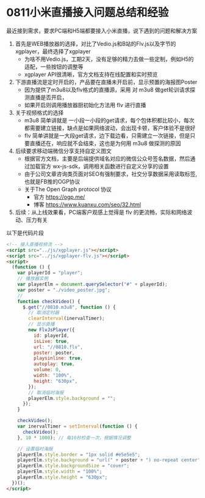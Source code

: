 # 0811小米直播接入问题总结和经验

最近接到需求，要求PC端和H5端都要接入小米直播，说下遇到的问题和解决方案

1. 首先是WEB播放器的选择，对比了Vedio.js和B站的Flv.js以及字节的xgplayer，最终选择了xgplayer
   + 为啥不用Vedio.js，工期2天，没有足够的精力去做一些定制，例如H5的适配，一些按钮的调整等
   + xgplayer API很清晰，官方文档支持在线配置和实时预览
1. 下游直播流是定时开启的，产品要在直播未开启前，显示预置的海报图Poster
   + 因为提供了m3u8以及flv格式的直播源，采用 对 m3u8 做get轮训请求探测直播是否开启，
   + 如果开启则调用播放器厨初始化方法用 flv 进行直播
1. 关于视频格式的选择
   + m3u8 简单讲就是 一小段一小段的get请求，每个包体积都比较小，每次都需要建立链接，缺点是如果网络波动，会出现卡顿，客户体验不是很好
   + flv 简单讲就是一大段get请求，边下载边看，只需建立一次链接，但是只要直播还在，响应就不会结束，这也是为何用 m3u8 做探测的原因
1. 后续要求移动端微信分享支持自定义图文
   + 根据官方文档，主要是后端提供域名对应的微信公众号签名数据，然后通过加载官方 wx-js-sdk，调用相关函数进行自定义分享的设置
   + 由于公司文章咨询类页面对SEO有强制要求，社交分享数据采用读取<meta property="og:image">标签, 也就是FB推的OGP协议
   + 关于The Open Graph protocol 协议
      + 官方 https://ogp.me/
      + 博客 https://www.kuanxu.com/seo/32.html
1. 后续：从上线效果看，PC端客户观感上觉得是 flv 的更流畅，实际和网络波动、压力有关

以下是代码片段

```html
<!-- 接入直播视频流 -->
<script src="../js/xgplayer.js"></script>
<script src="../js/xgplayer-flv.js"></script>
<script>
  (function () {
    var playerId = "player";
    // 播放器实例
    var playerElm = document.querySelector("#" + playerId);
    var poster = "./video_poster.jpg";
    // 
    function checkVideo() {
      $.get("//0810.m3u8", function () {
        // 取消定时器
        clearInterval(inervalTimer);
        // 显示直播
        new FlvJsPlayer({
          id: playerId,
          isLive: true,
          url: "//0810.flv",
          poster: poster,
          playsinline: true,
          autoplay: true,
          volume: 0,
          width: "100%",
          height: "630px",
        });
        // 取消临时海报
        playerElm.style.background = "";
      });
    }

    checkVideo();
    var inervalTimer = setInterval(function () {
      checkVideo();
    }, 10 * 1000); // 每10秒检查一次，根据情况调整

    // 设置临时海报
    playerElm.style.border = "1px solid #e5e5e5";
    playerElm.style.background = "url(" + poster + ") no-repeat center";
    playerElm.style.backgroundSize = "cover";
    playerElm.style.width = "100%";
    playerElm.style.height = "630px";
  })();
</script>

```
